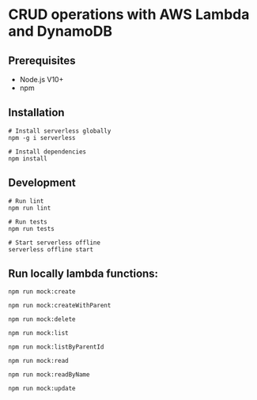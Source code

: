 # CRUD operations with AWS Lambda and DynamoDB

## Prerequisites

* Node.js V10+
* npm

## Installation

```
# Install serverless globally
npm -g i serverless

# Install dependencies
npm install
```

## Development

```
# Run lint
npm run lint

# Run tests
npm run tests

# Start serverless offline
serverless offline start
```

## Run locally lambda functions:

```
npm run mock:create

npm run mock:createWithParent

npm run mock:delete

npm run mock:list

npm run mock:listByParentId

npm run mock:read

npm run mock:readByName

npm run mock:update
```
